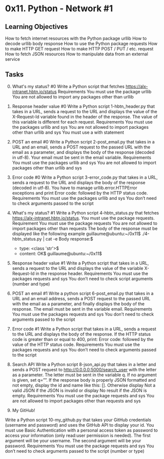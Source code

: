 # 0x11. Python - Network #1
## Learning Objectives
How to fetch internet resources with the Python package urllib
How to decode urllib body response
How to use the Python package requests 
How to make HTTP GET request
How to make HTTP POST / PUT / etc. request
How to fetch JSON resources
How to manipulate data from an external service


## Tasks
0. What's my status? #0
Write a Python script that fetches  https://alx-intranet.hbtn.io/status
Requirements
You must use the package urllib
You are not allowed to import any packages other than urllib

1. Response header value #0
Write a Python script 1-hbtn_header.py that takes in a URL, sends a request to the URL and displays the value of the X-Request-Id variable found in the header of the response. The value of this variable is different for each request. 
Requirements
You must use the packages urllib and sys
You are not allowed to import packages other than urllib and sys
You must use a with statement

2. POST an email #0
Write a Python script 2-post_email.py that takes in a URL and an email, sends a POST request to the passed URL with the email as a parameter, and displays the body of the response (decoded in utf-8). Your email must be sent in the email variable. 
Requirements
You must use the packages urllib and sys
You are not allowed to import packages other than urllib and sys

3. Error code #0
Write a Python script 3-error_code.py that takes in a URL, sends a request to the URL and displays the body of the response (decoded in utf-8). You have to manage urllib.error.HTTPError exceptions and print Error code: followed by the HTTP status code.
Requirements
You must use the packages urllib and sys
You don’t need to check arguments passed to the script

4. What's my status? #1
Write a Python script 4-hbtn_status.py that fetches https://alx-intranet.hbtn.io/status. You must use the package requests.
Requirement
You must use the package requests
You are not allowed to import packages other than requests
The body of the response must be displayed like the following example
guillaume@ubuntu:~/0x11$ ./4-hbtn_status.py | cat -e
Body response:$
    - type: <class 'str'>$
    - content: OK$
guillaume@ubuntu:~/0x11$

5. Response header value #1
Write a Python script that takes in a URL, sends a request to the URL and displays the value of the variable X-Request-Id in the response header. 
Requirements
You must use the packages requests and sys
You don’t need to check script arguments (number and type)

6. POST an email #1
Write a python script 6-post_email.py that takes in a URL and an email address, sends a POST request to the passed URL with the email as a parameter, and finally displays the body of the response. The email must be sent in the variable email. 
Requirements
You must use the packages requests and sys
You don’t need to check arguments passed to the script

7. Error code #1
Write a Python script that takes in a URL, sends a request to the URL and displays the body of the response. If the HTTP status code is greater than or equal to 400, print: Error code: followed by the value of the HTTP status code.
Requirements
You must use the packages requests and sys
You don’t need to check arguments passed to the script

8. Search API
Write a Python script 8-json_api.py that takes in a letter and sends a POST request to http://0.0.0.0:5000/search_user with the letter as a parameter. The letter must be sent in the variable q. If no argument is given, set q=””. If the response body is properly JSON formatted and not empty, display the id and name like this: [<id>]<name>. Otherwise display Not a valid JSON if the JSON is invalid or display No result if the JSON is empty.
Requirements
You must use the package requests and sys
You are not allowed to import packages other than requests and sys

9. My GitHub!

Write a Python script 10-my_github.py that takes your GitHub credentials (username and password) and uses the GitHub API to display your id. You must use Basic Authentication with a personal access token as password to access your information (only read:user permission is needed). The first argument will be your username. The second argument will be your password. 
Requirements
You must use the package requests and sys
You don’t need to check arguments passed to the script (number or type)
